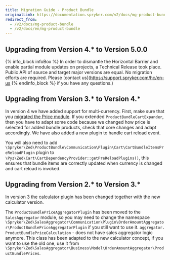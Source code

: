 ```yaml
---
title: Migration Guide - Product Bundle
originalLink: https://documentation.spryker.com/v2/docs/mg-product-bundle
redirect_from:
  - /v2/docs/mg-product-bundle
  - /v2/docs/en/mg-product-bundle
---
```


## Upgrading from Version 4.* to Version 5.0.0
{% info_block infoBox %}
In order to dismantle the Horizontal Barrier and enable partial module updates on projects, a Technical Release took place. Public API of source and target major versions are equal. No migration efforts are required. Please [contact us](https://support.spryker.com/hc/en-us
{% endinfo_block %} if you have any questions.)

## Upgrading from Version 3.* to Version 4.*

In version 4 we have added support for multi-currency. First, make sure that you [migrated the Price module](/docs/scos/dev/migration-and-integration/201903.0/module-migration-guides/migration-guide-price.html). If you extended `ProductBundleCartExpander`, then you have to adapt some code because we changed how price is selected for added bundle products, check that core changes and adapt accordingly. We have also added a new plugin to handle cart reload event.

You will also need to add `\Spryker\Zed\ProductBundle\Communication\Plugin\Cart\CartBundleItemsPreReloadPlugin` plugin to `\Pyz\Zed\Cart\CartDependencyProvider::getPreReloadPlugins()`, this ensures that bundle items are correctly updated when currency is changed and cart reload is invoked.

## Upgrading from Version 2.* to Version 3.*

In version 3 the calculator plugin has been changed together with the new calculator version.

The `ProductBundlePriceAggregatorPlugin` has been moved to the `SalesAggregator` module, so you may need to change the namespace `\Spryker\Zed\SalesAggregator\Communication\Plugin\OrderAmountAggregator\ProductBundlePriceAggregatorPlugin` if you still want to use it.
`aggregator. ProductBundlePriceCalculation` - does not have sales aggregator logic anymore. This class has been adapted to the new calculator concept, if you want to use the old one, use it from `\Spryker\Zed\SalesAggregator\Business\Model\OrderAmountAggregator\ProductBundlePrices`.
 
<!--Last review date: Nov 23, 2017 by Aurimas Ličkus -->
